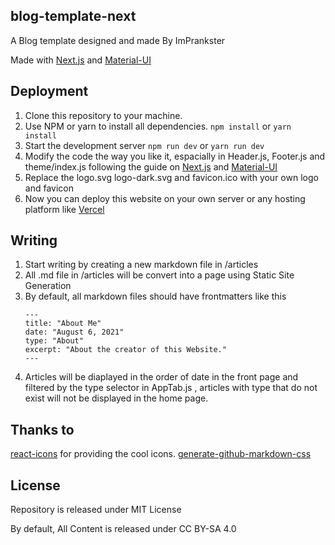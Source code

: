 ## blog-template-next

A Blog template designed and made By ImPrankster

Made with [Next.js](https://nextjs.org/) and [Material-UI](https://material-ui.com/)

## Deployment

1. Clone this repository to your machine.
2. Use NPM or yarn to install all dependencies.
   `npm install` or `yarn install`
3. Start the development server
   `npm run dev` or `yarn run dev`
4. Modify the code the way you like it, espacially in Header.js, Footer.js and theme/index.js following the guide on [Next.js](https://nextjs.org/) and [Material-UI](https://material-ui.com/)
5. Replace the logo.svg logo-dark.svg and favicon.ico with your own logo and favicon
6. Now you can deploy this website on your own server or any hosting platform like [Vercel](https://vercel.com/)

## Writing

1. Start writing by creating a new markdown file in /articles
2. All .md file in /articles will be convert into a page using Static Site Generation
3. By default, all markdown files should have frontmatters like this
   ```
   ---
   title: "About Me"
   date: "August 6, 2021"
   type: "About"
   excerpt: "About the creator of this Website."
   ---
   ```
4. Articles will be diaplayed in the order of date in the front page and filtered by the type selector in AppTab.js , articles with type that do not exist will not be displayed in the home page.

## Thanks to

[react-icons](https://react-icons.github.io/react-icons) for providing the cool icons.
[generate-github-markdown-css](https://github.com/sindresorhus/generate-github-markdown-css)

## License

Repository is released under MIT License

By default, All Content is released under CC BY-SA 4.0
